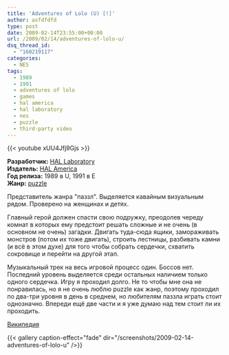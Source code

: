 ```yaml
---
title: 'Adventures of Lolo (U) [!]'
author: asfdfdfd
type: post
date: 2009-02-14T23:55:00+00:00
url: /2009/02/14/adventures-of-lolo-u/
dsq_thread_id:
  - "160219117"
categories:
  - NES
tags:
  - 1989
  - 1991
  - adventures of lolo
  - games
  - hal america
  - hal laboratory
  - nes
  - puzzle
  - third-party video
---
```

{{< youtube xUU4Jfj9Gjs >}}

**Разработчик:** [HAL Laboratory](http://en.wikipedia.org/wiki/HAL_Laboratory)  
**Издатель:** [HAL America](http://en.wikipedia.org/wiki/HAL_America)  
**Год релиза:** 1989 в U, 1991 в E  
**Жанр:** [puzzle](http://en.wikipedia.org/wiki/Computer_puzzle_game)  

Представитель жанра "паззл". Выделяется кавайным визуальным рядом. Проверено на женщинах и детях. 

Главный герой должен спасти свою подружку, преодолев череду комнат в которых ему предстоит решать сложные и не очень (в основном не очень) загадки. Двигать туда-сюда ящики, замораживать монстров (потом их тоже двигать), строить лестницы, разбивать камни (и всё в этом духе) для того чтобы собрать сердечки, схватить сокровище и перейти на другой этап. 

Музыкальный трек на весь игровой процесс один. Боссов нет. Последний уровень выделяется среди остальных наличием только одного сердечка. Игру я проходил долго. Не то чтобы мне она не понравилась, но я не очень люблю puzzle как жанр, поэтому проходил по два-три уровня в день в среднем, но любителям паззла играть стоит однозначно. Впереди ещё две части и я уже думаю над тем стоит ли их проходить. 

[Википедия](http://en.wikipedia.org/wiki/Adventures_of_Lolo)

<!--more-->

{{< gallery caption-effect="fade" dir="/screenshots/2009-02-14-adventures-of-lolo-u" />}}